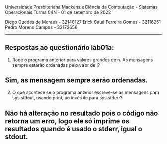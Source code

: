 Universidade Presbiteriana Mackenzie
Ciência da Computação - Sistemas Operacionais
Turma 04N - 01 de setembro de 2022

Diego Guedes de Moraes - 32148127
Erick Cauã Ferreira Gomes - 32116251
Pedro Moreno Campos - 32172656

--------------------------------------------------------
Respostas ao questionário lab01a:
--------------------------------------------------------
1) Rode o programa anterior para valores grandes de n. As
mensagens sempre estarão ordenadas pelo valor de i?

Sim, as mensagem sempre serão ordenadas.
--------------------------------------------------------
2) O que acontece se o programa anterior escreve-se as mensagens
para sys.stdout, usando print, ao invés de para sys.stderr?

Não há alteração no resultado pois o código não retorna um erro, logo ele só imprime os resultados quando é usado o stderr, igual o stdout.
--------------------------------------------------------
